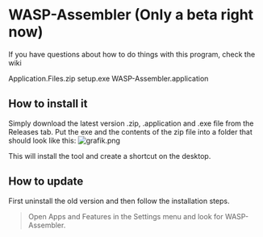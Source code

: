 # WASP-Assembler (Only a beta right now)
If you have questions about how to do things with this program, check the wiki


Application.Files.zip
setup.exe
WASP-Assembler.application


## How to install it
Simply download the latest version .zip, .application and .exe file from the Releases tab.
Put the exe and the contents of the zip file into a folder that should look like this:
![grafik.png](https://github.com/user-attachments/assets/d56021a9-f182-402f-9fb2-597224b23aed)

This will install the tool and create a shortcut on the desktop.

## How to update
First uninstall the old version and then follow the installation steps.
> Open Apps and Features in the Settings menu and look for WASP-Assembler.
